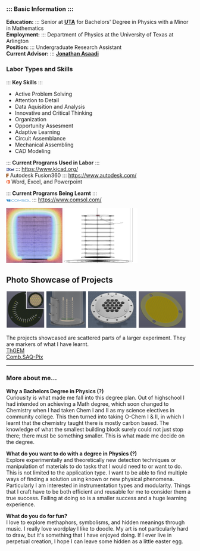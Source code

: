 ### ::: Basic Information :::  
**Education:** ::: Senior at **[UTA](https://www.uta.edu/)** for Bachelors' Degree in Physics with a Minor in Mathematics  
**Employment:** ::: Department of Physics at the University of Texas at Arlington  
**Position:** ::: Undergraduate Research Assistant  
**Current Advisor:** ::: **[Jonathan Asaadi](https://www.jonathanasaadi.com/)**
  
### Labor Types and Skills 
  
:::  **Key Skills** ::: 
- Active Problem Solving  
- Attention to Detail  
- Data Aquisition and Analysis  
- Innovative and Critical Thinking   
- Organization   
- Opportunity Assesment
- Adaptive Learning  
- Circuit Assemblance   
- Mechanical Assembling  
- CAD Modeling  


:::  **Current Programs Used in Labor**  :::  
<img src="./Images/Programs.Logo/KiCAD.png" width="4.2%"> ::: https://www.kicad.org/  
<img src="./Images/Programs.Logo/Fusion.png" width="1.3%"> Autodesk Fusion360 ::: https://www.autodesk.com/  
<img src="./Images/Programs.Logo/MS.png" width="2%">  Word, Excel, and Powerpoint  

:::  **Current Programs Being Learnt**  :::  
<img src="./Images/Programs.Logo/COMSOL.png" width="13%"> ::: https://www.comsol.com/  
  
<img src="./Images/Projects.Showcase/ThGEM.Field.png" width="30%"> <img src="./Images/Projects.Showcase/Particles.gif" width="39%"> 

## Photo Showcase of Projects  
<img src="./Images/Projects.Showcase/Channel.Tester.png" width="20.4%"> <img src="./Images/Projects.Showcase/Field.Cage.Demo.png" width="21.5%"> <img src="./Images/Projects.Showcase/Readout.Adapter.png" width="26.1%"> <img src="./Images/Projects.Showcase/ThGEM.png" width="25.4%">  
  
The projects showcased are scattered parts of a larger experiment. They are markers of what I have learnt.  
[ThGEM](https://github.com/barajasalfredo13/ThGEM)  
[Comb.SAQ-Pix](https://github.com/barajasalfredo13/Comb.Mod.SAQ.Pix)  
  

----------  
### More about me...
**Why a Bachelors Degree in Physics (?)**  
Curiousity is what made me fall into this degree plan. Out of highschool I had intended on achieving a Math degree, which soon changed to Chemistry when I had taken Chem I and II as my science electives in community college. This then turned into taking O-Chem I & II, in which I learnt that the chemistry taught there is mostly carbon based. The knowledge of what the smallest building block surely could not just stop there; there must be something smaller. This is what made me decide on the degree.  
  
**What do you want to do with a degree in Physics (?)**  
Explore experimentally and theoretically new detection techniques or manipulation of materials to do tasks that I would need to or want to do. This is not limited to the application type. I want to be able to find multiple ways of finding a solution using known or new physical phenomena. Particularly I am interested in instrumentation types and modularity. Things that I craft have to be both efficient and reusable for me to consider them a true success. Failing at doing so is a smaller success and a huge learning experience.  
  
**What do you do for fun?**  
I love to explore methaphors, symbolisms, and hidden meanings through music. I really love wordplay
I like to doodle. My art is not particularly hard to draw, but it's something that I have enjoyed doing. If I ever live in perpetual creation, I hope I can leave some hidden as a little easter egg.
